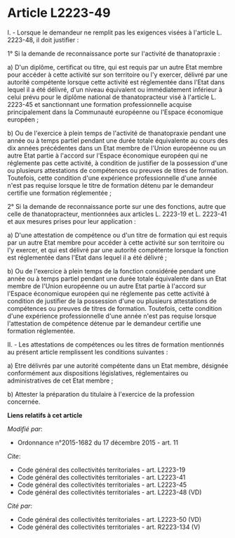# Article L2223-49

I. - Lorsque le demandeur ne remplit pas les exigences visées à l'article L. 2223-48, il doit justifier : 

1° Si la demande de reconnaissance porte sur l'activité de thanatopraxie : 

a) D'un diplôme, certificat ou titre, qui est requis par un autre Etat membre pour accéder à cette activité sur son
territoire ou l'y exercer, délivré par une autorité compétente lorsque cette activité est réglementée dans l'Etat dans lequel
il a été délivré, d'un niveau équivalent ou immédiatement inférieur à celui prévu pour le diplôme national de thanatopracteur
visé à l'article L. 2223-45 et sanctionnant une formation professionnelle acquise principalement dans la Communauté
européenne ou l'Espace économique européen ; 

b) Ou de l'exercice à plein temps de l'activité de thanatopraxie pendant une année ou à temps partiel pendant une durée
totale équivalente au cours des dix années précédentes dans un Etat membre de l'Union européenne ou un autre Etat partie à
l'accord sur l'Espace économique européen qui ne réglemente pas cette activité, à condition de justifier de la possession
d'une ou plusieurs attestations de compétences ou preuves de titres de formation. Toutefois, cette condition d'une expérience
professionnelle d'une année n'est pas requise lorsque le titre de formation détenu par le demandeur certifie une formation
réglementée ; 

2° Si la demande de reconnaissance porte sur une des fonctions, autre que celle de thanatopracteur, mentionnées aux articles
L. 2223-19 et L. 2223-41 et aux mesures prises pour leur application : 

a) D'une attestation de compétence ou d'un titre de formation qui est requis par un autre Etat membre pour accéder à cette
activité sur son territoire ou l'y exercer, et qui est délivré par une autorité compétente lorsque la fonction est
réglementée dans l'Etat dans lequel il a été délivré ;

b) Ou de l'exercice à plein temps de la fonction considérée pendant une année ou à temps partiel pendant une durée totale
équivalente dans un Etat membre de l'Union européenne ou un autre Etat partie à l'accord sur l'Espace économique européen qui
ne réglemente pas cette activité à condition de justifier de la possession d'une ou plusieurs attestations de compétences ou
preuves de titres de formation. Toutefois, cette condition d'une expérience professionnelle d'une année n'est pas requise
lorsque l'attestation de compétence détenue par le demandeur certifie une formation réglementée.

II. - Les attestations de compétences ou les titres de formation mentionnés au présent article remplissent les conditions
suivantes :

a) Etre délivrés par une autorité compétente dans un Etat membre, désignée conformément aux dispositions législatives,
réglementaires ou administratives de cet Etat membre ;

b) Attester la préparation du titulaire à l'exercice de la profession concernée.

**Liens relatifs à cet article**

_Modifié par_:

  - Ordonnance n°2015-1682 du 17 décembre 2015 - art. 11

_Cite_:

  - Code général des collectivités territoriales - art. L2223-19
  - Code général des collectivités territoriales - art. L2223-41
  - Code général des collectivités territoriales - art. L2223-45
  - Code général des collectivités territoriales - art. L2223-48 (VD)

_Cité par_:

  - Code général des collectivités territoriales - art. L2223-50 (VD)
  - Code général des collectivités territoriales - art. R2223-134 (V)
